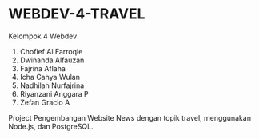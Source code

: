# WEBDEV-4-TRAVEL

Kelompok 4 Webdev
1. Chofief Al Farroqie
2. Dwinanda Alfauzan
3. Fajrina Aflaha
4. Icha Cahya Wulan
5. Nadhilah Nurfajrina
6. Riyanzani Anggara P
7. Zefan Gracio A


Project Pengembangan Website News dengan topik travel, menggunakan Node.js, dan PostgreSQL.
